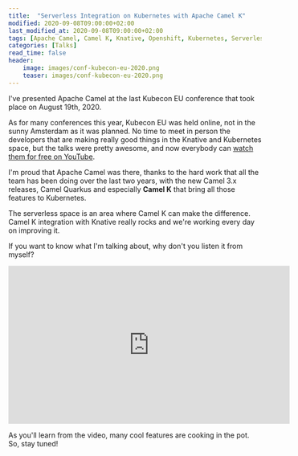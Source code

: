 ```yaml
---
title:  "Serverless Integration on Kubernetes with Apache Camel K"
modified: 2020-09-08T09:00:00+02:00
last_modified_at: 2020-09-08T09:00:00+02:00
tags: [Apache Camel, Camel K, Knative, Openshift, Kubernetes, Serverless, JBoss Fuse]
categories: [Talks]
read_time: false
header:
    image: images/conf-kubecon-eu-2020.png
    teaser: images/conf-kubecon-eu-2020.png
---
```


I've presented Apache Camel at the last Kubecon EU conference that took place on August 19th, 2020.

As for many conferences this year, Kubecon EU was held online, not in the sunny Amsterdam as it was planned. No time to meet in person the developers that are making really good things in the Knative and Kubernetes space, but the 
talks were pretty awesome, and now everybody can [watch them for free on YouTube](https://www.youtube.com/playlist?list=PLj6h78yzYM2O1wlsM-Ma-RYhfT5LKq0XC).

I'm proud that Apache Camel was there, thanks to the hard work that all the team has been doing over the last two years, with the new Camel 3.x releases, Camel Quarkus and especially **Camel K** that bring all those features to Kubernetes.

The serverless space is an area where Camel K can make the difference. Camel K integration with Knative really rocks and we're working every day on improving it.

If you want to know what I'm talking about, why don't you listen it from myself?

<iframe width="560" height="315" src="https://www.youtube.com/embed/beJOCndVfaU" frameborder="0" allow="accelerometer; autoplay; encrypted-media; gyroscope; picture-in-picture" allowfullscreen></iframe>


As you'll learn from the video, many cool features are cooking in the pot. So, stay tuned!
